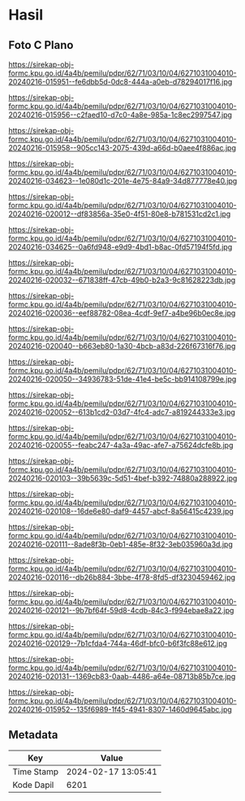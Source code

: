 # Hasil

## Foto C Plano

https://sirekap-obj-formc.kpu.go.id/4a4b/pemilu/pdpr/62/71/03/10/04/6271031004010-20240216-015951--fe6dbb5d-0dc8-444a-a0eb-d78294017f16.jpg

https://sirekap-obj-formc.kpu.go.id/4a4b/pemilu/pdpr/62/71/03/10/04/6271031004010-20240216-015956--c2faed10-d7c0-4a8e-985a-1c8ec2997547.jpg

https://sirekap-obj-formc.kpu.go.id/4a4b/pemilu/pdpr/62/71/03/10/04/6271031004010-20240216-015958--905cc143-2075-439d-a66d-b0aee4f886ac.jpg

https://sirekap-obj-formc.kpu.go.id/4a4b/pemilu/pdpr/62/71/03/10/04/6271031004010-20240216-034623--1e080d1c-201e-4e75-84a9-34d877778e40.jpg

https://sirekap-obj-formc.kpu.go.id/4a4b/pemilu/pdpr/62/71/03/10/04/6271031004010-20240216-020012--df83856a-35e0-4f51-80e8-b781531cd2c1.jpg

https://sirekap-obj-formc.kpu.go.id/4a4b/pemilu/pdpr/62/71/03/10/04/6271031004010-20240216-034625--0a6fd948-e9d9-4bd1-b8ac-0fd57194f5fd.jpg

https://sirekap-obj-formc.kpu.go.id/4a4b/pemilu/pdpr/62/71/03/10/04/6271031004010-20240216-020032--671838ff-47cb-49b0-b2a3-9c81628223db.jpg

https://sirekap-obj-formc.kpu.go.id/4a4b/pemilu/pdpr/62/71/03/10/04/6271031004010-20240216-020036--eef88782-08ea-4cdf-9ef7-a4be96b0ec8e.jpg

https://sirekap-obj-formc.kpu.go.id/4a4b/pemilu/pdpr/62/71/03/10/04/6271031004010-20240216-020040--b663eb80-1a30-4bcb-a83d-226f67316f76.jpg

https://sirekap-obj-formc.kpu.go.id/4a4b/pemilu/pdpr/62/71/03/10/04/6271031004010-20240216-020050--34936783-51de-41e4-be5c-bb914108799e.jpg

https://sirekap-obj-formc.kpu.go.id/4a4b/pemilu/pdpr/62/71/03/10/04/6271031004010-20240216-020052--613b1cd2-03d7-4fc4-adc7-a819244333e3.jpg

https://sirekap-obj-formc.kpu.go.id/4a4b/pemilu/pdpr/62/71/03/10/04/6271031004010-20240216-020055--feabc247-4a3a-49ac-afe7-a75624dcfe8b.jpg

https://sirekap-obj-formc.kpu.go.id/4a4b/pemilu/pdpr/62/71/03/10/04/6271031004010-20240216-020103--39b5639c-5d51-4bef-b392-74880a288922.jpg

https://sirekap-obj-formc.kpu.go.id/4a4b/pemilu/pdpr/62/71/03/10/04/6271031004010-20240216-020108--16de6e80-daf9-4457-abcf-8a56415c4239.jpg

https://sirekap-obj-formc.kpu.go.id/4a4b/pemilu/pdpr/62/71/03/10/04/6271031004010-20240216-020111--8ade8f3b-0eb1-485e-8f32-3eb035960a3d.jpg

https://sirekap-obj-formc.kpu.go.id/4a4b/pemilu/pdpr/62/71/03/10/04/6271031004010-20240216-020116--db26b884-3bbe-4f78-8fd5-df3230459462.jpg

https://sirekap-obj-formc.kpu.go.id/4a4b/pemilu/pdpr/62/71/03/10/04/6271031004010-20240216-020121--9b7bf64f-59d8-4cdb-84c3-f994ebae8a22.jpg

https://sirekap-obj-formc.kpu.go.id/4a4b/pemilu/pdpr/62/71/03/10/04/6271031004010-20240216-020129--7b1cfda4-744a-46df-bfc0-b6f3fc88e612.jpg

https://sirekap-obj-formc.kpu.go.id/4a4b/pemilu/pdpr/62/71/03/10/04/6271031004010-20240216-020131--1369cb83-0aab-4486-a64e-08713b85b7ce.jpg

https://sirekap-obj-formc.kpu.go.id/4a4b/pemilu/pdpr/62/71/03/10/04/6271031004010-20240216-015952--135f6989-1f45-4941-8307-1460d9645abc.jpg


## Metadata

| Key        | Value               |
| ---------- | ------------------- |
| Time Stamp | 2024-02-17 13:05:41 |
| Kode Dapil | 6201                |



